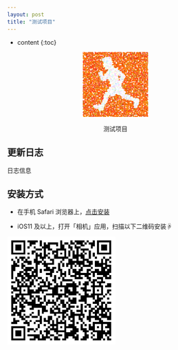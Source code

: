 ```yaml
---
layout: post
title: "测试项目"
---
```


* content
{:toc}
<div align="center"> <img alt="icon" src="https://raw.githubusercontent.com/zcb1603999/MyIpa/master/resource/icon.png" width="30%"/> <p>测试项目</p> </div>









## 更新日志

日志信息




## 安装方式

* 在手机 Safari 浏览器上，[点击安装](itms-services://?action=download-manifest&url=https://raw.githubusercontent.com/zcb1603999/MyIpa/master/resource/test.ipa)


* iOS11 及以上，打开「相机」应用，扫描以下二维码安装☟

<img alt="downloadImage" src="https://raw.githubusercontent.com/zcb1603999/MyIpa/master/resource/qr.png" width="50%"/>




